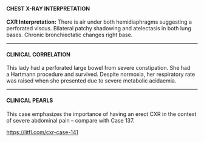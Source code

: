 #### CHEST X-RAY INTERPRETATION
**CXR Interpretation:** There is air under both hemidiaphragms suggesting a perforated viscus. Bilateral patchy shadowing and atelectasis in both lung bases. Chronic bronchiectatic changes right base.

---------------
#### CLINICAL CORRELATION
This lady had a perforated large bowel from severe constipation. She had a Hartmann procedure and survived. Despite normoxia, her respiratory rate was raised when she presented due to severe metabolic acidaemia.

---------------
#### CLINICAL PEARLS
This case emphasizes the importance of having an erect CXR in the context of severe abdominal pain – compare with Case 137.


<https://litfl.com/cxr-case-141>